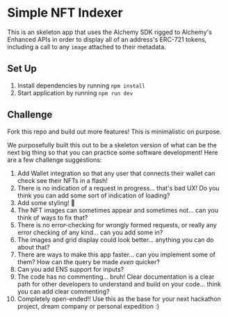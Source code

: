 # Simple NFT Indexer

This is an skeleton app that uses the Alchemy SDK rigged to Alchemy's Enhanced APIs in order to display all of an address's ERC-721 tokens, including a call to any `image` attached to their metadata.

## Set Up

1. Install dependencies by running `npm install`
2. Start application by running `npm run dev`

## Challenge

Fork this repo and build out more features! This is minimalistic on purpose.

We purposefully built this out to be a skeleton version of what can be the next big thing so that you can practice some software development! Here are a few challenge suggestions:

1. Add Wallet integration so that any user that connects their wallet can check see their NFTs in a flash!
2. There is no indication of a request in progress... that's bad UX! Do you think you can add some sort of indication of loading?
3. Add some styling! 🎨
4. The NFT images can sometimes appear and sometimes not... can you think of ways to fix that?
5. There is no error-checking for wrongly formed requests, or really any error checking of any kind... can you add some in?
6. The images and grid display could look better... anything you can do about that?
7. There are ways to make this app faster... can you implement some of them? How can the query be made _even_ quicker?
8. Can you add ENS support for inputs?
9. The code has no commenting... bruh! Clear documentation is a clear path for other developers to understand and build on your code... think you can add clear commenting?
10. Completely open-ended!! Use this as the base for your next hackathon project, dream company or personal expedition :)
